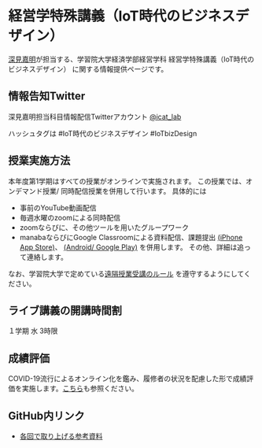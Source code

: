 # 経営学特殊講義（IoT時代のビジネスデザイン）
[深見嘉明](https://github.com/icat-lab/icat_lab)が担当する、学習院大学経済学部経営学科 経営学特殊講義（IoT時代のビジネスデザイン） に関する情報提供ページです。

## 情報告知Twitter
深見嘉明担当科目情報配信Twitterアカウント [@icat_lab](https://twitter.com/icat_lab)

ハッシュタグは #IoT時代のビジネスデザイン #IoTbizDesign 

## 授業実施方法
本年度第1学期はすべての授業がオンラインで実施されます。
この授業では、オンデマンド授業/ 同時配信授業を併用して行います。
具体的には
- 事前のYouTube動画配信
- 毎週水曜のzoomによる同時配信
- zoomならびに、その他ツールを用いたグループワーク
- manabaならびにGoogle Classroomによる資料配信、課題提出 [(iPhone App Store)](https://apps.apple.com/jp/app/google-classroom/id924620788)、 [(Android/ Google Play)](https://play.google.com/store/apps/details?id=com.google.android.apps.classroom&hl=ja)
を併用します。
その他、詳細は追って連絡します。

なお、学習院大学で定めている[遠隔授業受講のルール](https://www.univ.gakushuin.ac.jp/life/studentlife/attention/onlinerules.html) を遵守するようにしてください。

## ライブ講義の開講時間割
１学期 水 3時限

## 成績評価
COVID-19流行によるオンライン化を鑑み、履修者の状況を配慮した形で成績評価を実施します。[こちら](https://github.com/icat-lab/icat_lab/blob/master/qa_for_courses_underGrad.md#3)も参照ください。

## GitHub内リンク
- [各回で取り上げる参考資料](https://github.com/icat-lab/Biz_Design_IoT/blob/master/references.md)
